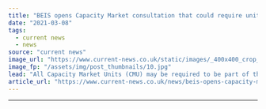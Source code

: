 ```yaml
---
title: "BEIS opens Capacity Market consultation that could require units to enter Balancing Mechanism"
date: "2021-03-08"
tags: 
  - current news
  - news
source: "current news"
image_url: "https://www.current-news.co.uk/static/images/_400x400_crop_center-center/GettyImages-521848033.jpg"
image_fp: "/assets/img/post_thumbnails/10.jpg"
lead: "​All Capacity Market Units (CMU) may be required to be part of the Balancing Mechanism, according to a new consultation launched by the Department of Business, Energy and Industrial Strategy (BEIS)."
article_url: "https://www.current-news.co.uk/news/beis-opens-capacity-market-consultation-that-could-require-units-to-enter-balancing-mechanism?utm_source=rss-feeds&utm_medium=rss&utm_campaign=rss"
---
```


---
